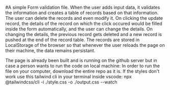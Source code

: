 #A simple Form validation file. When the user adds input data,
it validates the information and creates a table of records based on that information. 
The user can delete the records and even modify it. On clicking the update record, 
the details of the record on which the click occured would be filled inside the form automatically,
and the user can change the details. On changing the details, the previous record gets deleted 
and a new record is pushed at the end of the record table. The records are stored in LocalStorage 
of the browser so that whenever the user reloads the page on their machine, the data remains persistant.

The page is already been built and is running on the github server but in case a person wants to run the code on local machine:
In order to run the file on your computer, download the entire repo as it is. 
If the styles don't work use this tailwind cli in your terminal inside vscode:
 npx @tailwindcss/cli -i ./style.css -o ./output.css --watch     
 
